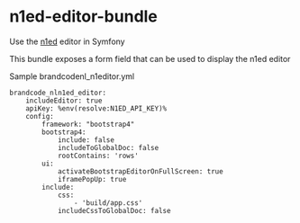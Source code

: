 # n1ed-editor-bundle
Use the [n1ed](https://n1ed.com) editor in Symfony

This bundle exposes a form field that can be used to display the n1ed editor

Sample brandcodenl_n1editor.yml

```
brandcode_nln1ed_editor:
    includeEditor: true
    apiKey: %env(resolve:N1ED_API_KEY)%
    config:
        framework: "bootstrap4"
        bootstrap4: 
            include: false
            includeToGlobalDoc: false
            rootContains: 'rows'        
        ui:
            activateBootstrapEditorOnFullScreen: true
            iframePopUp: true        
        include:
            css:
                - 'build/app.css'            
            includeCssToGlobalDoc: false